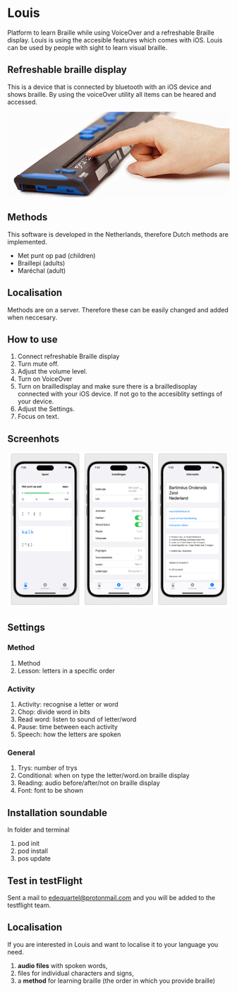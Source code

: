 # Louis

Platform to learn Braille while using VoiceOver and a refreshable Braille display. Louis is using the accesible features which comes with iOS. Louis can be used by people with sight to learn visual braille.

## Refreshable braille display

This is a device that is connected by bluetooth with an iOS device and shows braille. By using the voiceOver utility all items can be heared and accessed. 

![](screenshots/brailledisplay.png)

## Methods
This software is developed in the Netherlands, therefore Dutch methods are implemented.

* Met punt op pad (children)
* Braillepi (adults)
* Maréchal (adult)

## Localisation
Methods are on a server. Therefore these can be easily changed and added when neccesary.

## How to use
1. Connect refreshable Braille display
2. Turn mute off.
2. Adjust the volume level.
3. Turn on VoiceOver
4. Turn on brailledisplay and make sure there is a brailledisoplay connected with your iOS device. If not go to the accesiblity settings of your device.
5. Adjust the Settings.
6. Focus on text.

## Screenhots
![](screenshots/screenshot.png)

## Settings

### Method
1. Method
2. Lesson: letters in a specific order

### Activity
1. Activity: recognise a letter or word
2. Chop: divide word in bits
3. Read word: listen to sound of letter/word
4. Pause: time between each activity 
5. Speech: how the letters are spoken 

### General

1. Trys: number of trys
2. Conditional: when on type the letter/word.on braille display 
3. Reading: audio before/after/not on braille display 
4. Font: font to be shown

## Installation soundable
In folder and terminal

1. pod init
2. pod install
3. pos update

## Test in testFlight

Sent a mail to edequartel@protonmail.com and you will be added to the testflight team. 

## Localisation

If you are interested in Louis and want to localise it to your language you need.  

1. **audio files** with spoken words,
2. files for individual characters and signs,
3. a **method** for learning braille (the order in   which you provide braille)

